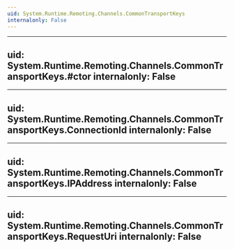 ```yaml
---
uid: System.Runtime.Remoting.Channels.CommonTransportKeys
internalonly: False
---
```


---
uid: System.Runtime.Remoting.Channels.CommonTransportKeys.#ctor
internalonly: False
---

---
uid: System.Runtime.Remoting.Channels.CommonTransportKeys.ConnectionId
internalonly: False
---

---
uid: System.Runtime.Remoting.Channels.CommonTransportKeys.IPAddress
internalonly: False
---

---
uid: System.Runtime.Remoting.Channels.CommonTransportKeys.RequestUri
internalonly: False
---
